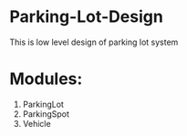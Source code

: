 # Parking-Lot-Design
This is low level design of parking lot system

# Modules:
1. ParkingLot
2. ParkingSpot
3. Vehicle



   
